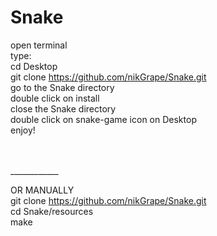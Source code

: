 # Snake

open terminal</br>
type:</br>
cd Desktop</br>
git clone https://github.com/nikGrape/Snake.git</br>
go to the Snake directory</br>
double click on install</br>
close the Snake directory</br>
double click on snake-game icon on Desktop</br>
enjoy!</br></br></br>

____________</br>

OR MANUALLY</br>
git clone https://github.com/nikGrape/Snake.git</br>
cd Snake/resources</br>
make
